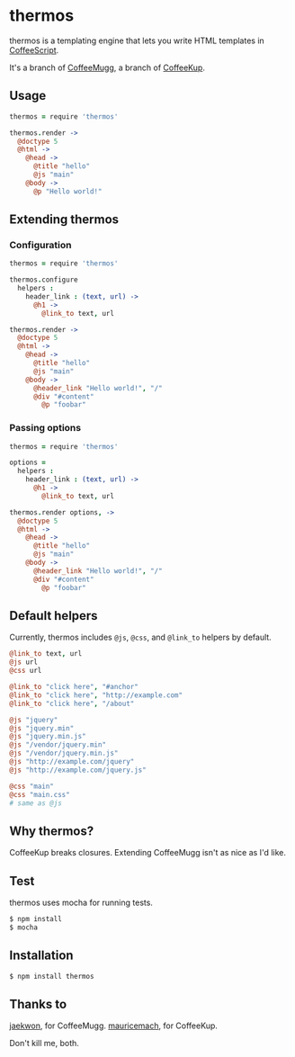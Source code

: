# thermos

thermos is a templating engine that lets you write HTML templates in
[CoffeeScript](http://coffeescript.org/).

It's a branch of [CoffeeMugg](https://github.com/jaekwon/CoffeeMugg), a branch
of [CoffeeKup](https://github.com/mauricemach/coffeekup).

## Usage

```coffeescript
thermos = require 'thermos'

thermos.render ->
  @doctype 5
  @html ->
    @head ->
      @title "hello"
      @js "main"
    @body ->
      @p "Hello world!"
```

## Extending thermos

### Configuration

```coffeescript
thermos = require 'thermos'

thermos.configure
  helpers :
    header_link : (text, url) ->
      @h1 ->
        @link_to text, url

thermos.render ->
  @doctype 5
  @html ->
    @head ->
      @title "hello"
      @js "main"
    @body ->
      @header_link "Hello world!", "/"
      @div "#content"
        @p "foobar"
```


### Passing options

```coffeescript
thermos = require 'thermos'

options =
  helpers :
    header_link : (text, url) ->
      @h1 ->
        @link_to text, url

thermos.render options, ->
  @doctype 5
  @html ->
    @head ->
      @title "hello"
      @js "main"
    @body ->
      @header_link "Hello world!", "/"
      @div "#content"
        @p "foobar"
```

## Default helpers

Currently, thermos includes `@js`, `@css`, and `@link_to` helpers by default.

```coffeescript
@link_to text, url
@js url
@css url

@link_to "click here", "#anchor"
@link_to "click here", "http://example.com"
@link_to "click here", "/about"

@js "jquery"
@js "jquery.min"
@js "jquery.min.js"
@js "/vendor/jquery.min"
@js "/vendor/jquery.min.js"
@js "http://example.com/jquery"
@js "http://example.com/jquery.js"

@css "main"
@css "main.css"
# same as @js
```

## Why thermos?

CoffeeKup breaks closures. Extending CoffeeMugg isn't as nice as I'd like.

## Test

thermos uses mocha for running tests.

```bash
$ npm install
$ mocha
```

## Installation

```bash
$ npm install thermos
```

## Thanks to

[jaekwon](https://github.com/jaekwon), for CoffeeMugg.
[mauricemach](https://github.com/mauricemach), for CoffeeKup.

Don't kill me, both.
